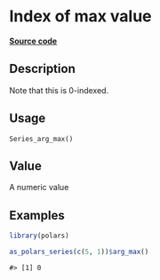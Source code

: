 

# Index of max value

[**Source code**](https://github.com/pola-rs/r-polars/tree/main/R/after-wrappers.R#L20)

## Description

Note that this is 0-indexed.

## Usage

<pre><code class='language-R'>Series_arg_max()
</code></pre>

## Value

A numeric value

## Examples

``` r
library(polars)

as_polars_series(c(5, 1))$arg_max()
```

    #> [1] 0
